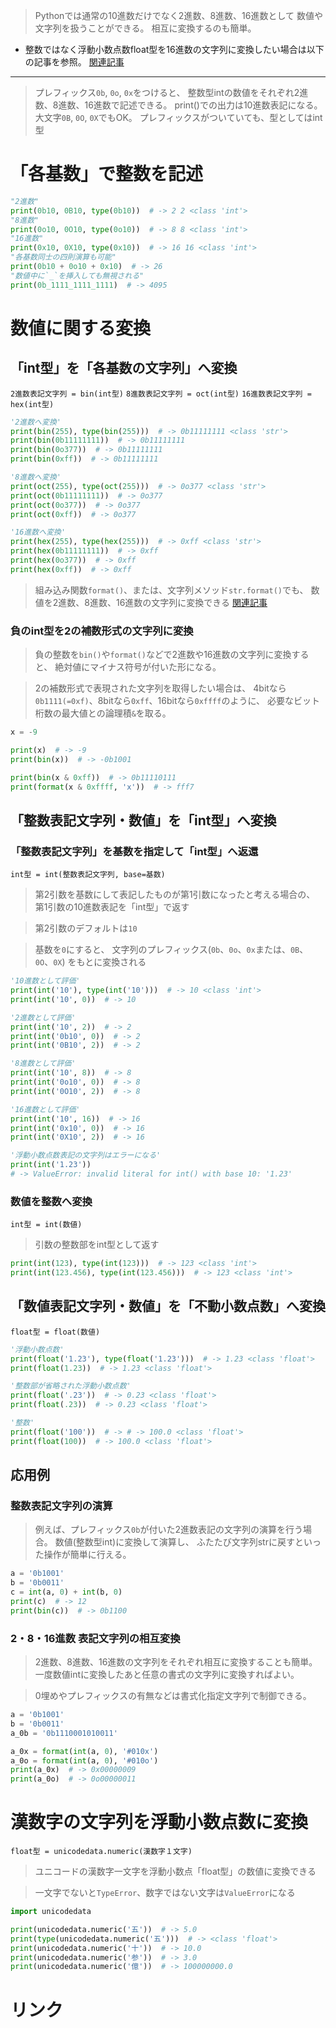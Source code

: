 > Pythonでは通常の10進数だけでなく2進数、8進数、16進数として
  数値や文字列を扱うことができる。
> 相互に変換するのも簡単。

* 整数ではなく浮動小数点数float型を16進数の文字列に変換したい場合は以下の記事を参照。
[関連記事](https://note.nkmk.me/python-float-hex/)

---------------------------------------------------------------------------

> プレフィックス`0b`, `0o`, `0x`をつけると、
  整数型intの数値をそれぞれ2進数、8進数、16進数で記述できる。
> print()での出力は10進数表記になる。
> 大文字`0B`, `0O`, `0X`でもOK。
> プレフィックスがついていても、型としてはint型

# 「各基数」で整数を記述

```python
"2進数"
print(0b10, 0B10, type(0b10))  # -> 2 2 <class 'int'>
"8進数"
print(0o10, 0O10, type(0o10))  # -> 8 8 <class 'int'>
"16進数"
print(0x10, 0X10, type(0x10))  # -> 16 16 <class 'int'>
"各基数同士の四則演算も可能"
print(0b10 + 0o10 + 0x10)  # -> 26
"数値中に`_`を挿入しても無視される"
print(0b_1111_1111_1111)  # -> 4095
```

# 数値に関する変換

## 「int型」を「各基数の文字列」へ変換

`2進数表記文字列 = bin(int型)`
`8進数表記文字列 = oct(int型)`
`16進数表記文字列 = hex(int型)`

```python
'2進数へ変換'
print(bin(255), type(bin(255)))  # -> 0b11111111 <class 'str'>
print(bin(0b11111111))  # -> 0b11111111
print(bin(0o377))  # -> 0b11111111
print(bin(0xff))  # -> 0b11111111

'8進数へ変換'
print(oct(255), type(oct(255)))  # -> 0o377 <class 'str'>
print(oct(0b11111111))  # -> 0o377
print(oct(0o377))  # -> 0o377
print(oct(0xff))  # -> 0o377

'16進数へ変換'
print(hex(255), type(hex(255)))  # -> 0xff <class 'str'>
print(hex(0b11111111))  # -> 0xff
print(hex(0o377))  # -> 0xff
print(hex(0xff))  # -> 0xff
```

> 組み込み関数`format()`、または、文字列メソッド`str.format()`でも、
  数値を2進数、8進数、16進数の文字列に変換できる
[関連記事](https://note.nkmk.me/python-format-zero-hex/)

### 負のint型を2の補数形式の文字列に変換

> 負の整数を`bin()`や`format()`などで2進数や16進数の文字列に変換すると、
  絶対値にマイナス符号が付いた形になる。

> 2の補数形式で表現された文字列を取得したい場合は、
  4bitなら`0b1111(=0xf)`、8bitなら`0xff`、16bitなら`0xffff`のように、
  必要なビット桁数の最大値との論理積`&`を取る。

```python
x = -9

print(x)  # -> -9
print(bin(x))  # -> -0b1001

print(bin(x & 0xff))  # -> 0b11110111
print(format(x & 0xffff, 'x'))  # -> fff7
```

## 「整数表記文字列・数値」を「int型」へ変換

### 「整数表記文字列」を基数を指定して「int型」へ返還

`int型 = int(整数表記文字列, base=基数)`

> 第2引数を基数にして表記したものが第1引数になったと考える場合の、
  第1引数の10進数表記を「int型」で返す

> 第2引数のデフォルトは`10`

> 基数を`0`にすると、
  文字列のプレフィックス(`0b`、`0o`、`0x`または、`0B`、`0O`、`0X`)
  をもとに変換される

```python
'10進数として評価'
print(int('10'), type(int('10')))  # -> 10 <class 'int'>
print(int('10', 0))  # -> 10

'2進数として評価'
print(int('10', 2))  # -> 2
print(int('0b10', 0))  # -> 2
print(int('0B10', 2))  # -> 2

'8進数として評価'
print(int('10', 8))  # -> 8
print(int('0o10', 0))  # -> 8
print(int('0O10', 2))  # -> 8

'16進数として評価'
print(int('10', 16))  # -> 16
print(int('0x10', 0))  # -> 16
print(int('0X10', 2))  # -> 16

'浮動小数点数表記の文字列はエラーになる'
print(int('1.23'))
# -> ValueError: invalid literal for int() with base 10: '1.23'
```

### 数値を整数へ変換

`int型 = int(数値)`
> 引数の整数部をint型として返す

```python
print(int(123), type(int(123)))  # -> 123 <class 'int'>
print(int(123.456), type(int(123.456)))  # -> 123 <class 'int'>
```

## 「数値表記文字列・数値」を「不動小数点数」へ変換

`float型 = float(数値)`

```python
'浮動小数点数'
print(float('1.23'), type(float('1.23')))  # -> 1.23 <class 'float'>
print(float(1.23))  # -> 1.23 <class 'float'>

'整数部が省略された浮動小数点数'
print(float('.23'))  # -> 0.23 <class 'float'>
print(float(.23))  # -> 0.23 <class 'float'>

'整数'
print(float('100'))  # -> # -> 100.0 <class 'float'>
print(float(100))  # -> 100.0 <class 'float'>
```

## 応用例

### 整数表記文字列の演算

> 例えば、プレフィックス`0b`が付いた2進数表記の文字列の演算を行う場合。
> 数値(整数型int)に変換して演算し、
  ふたたび文字列strに戻すといった操作が簡単に行える。

```python
a = '0b1001'
b = '0b0011'
c = int(a, 0) + int(b, 0)
print(c)  # -> 12
print(bin(c))  # -> 0b1100
```

### 2・8・16進数 表記文字列の相互変換

> 2進数、8進数、16進数の文字列をそれぞれ相互に変換することも簡単。
  一度数値intに変換したあと任意の書式の文字列に変換すればよい。

> 0埋めやプレフィックスの有無などは書式化指定文字列で制御できる。

```python
a = '0b1001'
b = '0b0011'
a_0b = '0b1110001010011'

a_0x = format(int(a, 0), '#010x')
a_0o = format(int(a, 0), '#010o')
print(a_0x)  # -> 0x00000009
print(a_0o)  # -> 0o00000011
```

# 漢数字の文字列を浮動小数点数に変換

`float型 = unicodedata.numeric(漢数字１文字)`

> ユニコードの漢数字一文字を浮動小数点「float型」の数値に変換できる

> 一文字でないと`TypeError`、数字ではない文字は`ValueError`になる

```python
import unicodedata

print(unicodedata.numeric('五'))  # -> 5.0
print(type(unicodedata.numeric('五')))  # -> <class 'float'>
print(unicodedata.numeric('十'))  # -> 10.0
print(unicodedata.numeric('参'))  # -> 3.0
print(unicodedata.numeric('億'))  # -> 100000000.0
```

# リンク

[](https://note.nkmk.me/python-bin-oct-hex-int-format/)
